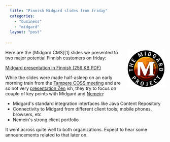 ```yaml
---
  title: "Finnish Midgard slides from friday"
  categories: 
    - "business"
    - "midgard"
  layout: "post"

---
```

<img src="/files/midgard-project.gif" border="0" height="120" width="120" alt="Midgard Project" style="margin-left: 10px;" align="right" />
Here are the [Midgard CMS][1] slides we presented to two major potential Finnish customers on friday:

[Midgard presentation in Finnish (256 KB PDF)](/files/Midgard_CMS-20051111.pdf)

While the slides were made half-asleep on an early morning train from the [Tampere COSS meeting][2] and are so not very [presentation Zen][3] ish, they try to focus on couple of key points with Midgard and [Nemein][4]:

* Midgard's standard integration interfaces like Java Content Repository
* Connectivity to Midgard from different client tools; mobile phones, browsers, etc
* Nemein's strong client portfolio

It went across quite well to both organizations. Expect to hear some announcements related to that later on.

[1]: http://www.midgard-project.org/
[2]: http://bergie.iki.fi/blog/finnish-centre-for-open-source-software-in-2006/
[3]: http://presentationzen.blogs.com/presentationzen/
[4]: http://www.nemein.com/
